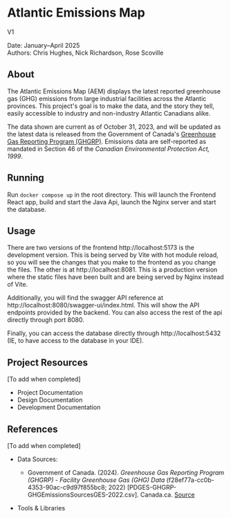 # Atlantic Emissions Map

V1

Date: January–April 2025\
Authors: Chris Hughes, Nick Richardson, Rose Scoville


## About

The Atlantic Emissions Map (AEM) displays the latest reported greenhouse gas (GHG) emissions from large industrial facilities across the Atlantic provinces. This project's goal is to make the data, and the story they tell, easily accessible to industry and non-industry Atlantic Canadians alike.

The data shown are current as of October 31, 2023, and will be updated as the latest data is released from the Government of Canada's [Greenhouse Gas Reporting Program (GHGRP)](https://www.canada.ca/en/environment-climate-change/services/climate-change/greenhouse-gas-emissions/facility-reporting/about.html). Emissions data are self-reported as mandated in Section 46 of the *Canadian Environmental Protection Act, 1999*.

## Running

Run `docker compose up` in the root directory. This will launch the Frontend React app, build and start the Java Api, launch 
the Nginx server and start the database.

## Usage
There are two versions of the frontend http://localhost:5173 is the development version. This is being served by Vite with
hot module reload, so you will see the changes that you make to the frontend as you change the files. The other is at
http://localhost:8081. This is a production version where the static files have been built and are being served by Nginx
instead of Vite.

Additionally, you will find the swagger API reference at http://localhost:8080/swagger-ui/index.html.
This will show the API endpoints provided by the backend. You can also access the rest of the api directly
through port 8080.

Finally, you can access the database directly through http://localhost:5432 (IE, to have access to the database in your IDE).


## Project Resources

[To add when completed]
- Project Documentation
- Design Documentation
- Development Documentation


## References

[To add when completed]
- Data Sources:
    - Government of Canada. (2024). *Greenhouse Gas Reporting Program (GHGRP) - Facility Greenhouse Gas (GHG) Data* (f28ef77a-cc0b-4353-90ac-c9d97f855bc8; 2022) [PDGES-GHGRP-GHGEmissionsSourcesGES-2022.csv]. Canada.ca. [Source](https://open.canada.ca/data/en/dataset/a8ba14b7-7f23-462a-bdbb-83b0ef629823)

- Tools & Libraries
